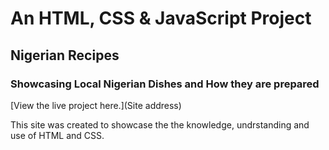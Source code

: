 # An HTML, CSS & JavaScript Project

## Nigerian Recipes

### Showcasing Local Nigerian Dishes and How they are prepared

[View the live project here.](Site address)

This site was created to showcase the the knowledge, undrstanding and use of HTML and CSS.
